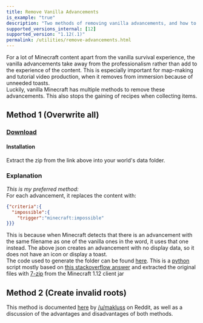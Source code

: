 ```yaml
---
title: Remove Vanilla Advancements
is_example: "true"
description: "Two methods of removing vanilla advancements, and how to do it yourself"
supported_versions_internal: [12]
supported_version: "1.12(.1)"
permalink: /utilities/remove-advancements.html
---
```

For a lot of Minecraft content apart from the vanilla survival experience, the vanilla advancements take away from the professionalism rather than add to the experience of the content. This is especially important for map-making and tutorial video production, when it removes from immersion because of unneeded toasts.  
Luckily, vanilla Minecraft has multiple methods to remove these advancements. This also stops the gaining of recipes when collecting items.   
## Method 1 (Overwrite all)
### [Download](https://github.com/Levertion/remove-advancements/releases/download/Overwite-allv1.1/remove-advancements.zip)    
#### Installation  
Extract the zip from the link above into your world's data folder.  
### Explanation
*This is my preferred method:*  
For each advancement, it replaces the content with:  
```json
{"criteria":{
  "impossible":{
    "trigger":"minecraft:impossible"
}}}
```
This is because when Minecraft detects that there is an advancement with the same filename as one of the vanilla ones in the word, it uses that one instead. The above json creates an advancement with no display data, so it does not have an icon or display a toast.  
The code used to generate the folder can be found [here](https://github.com/Levertion/remove-advancements/blob/overwrite-all/noadvancements.py). This is a [python](https://www.python.org/) script mostly based on [this stackoverflow answer](https://stackoverflow.com/a/19308592) and extracted the original files with [7-zip](http://www.7-zip.org/) from the Minecraft 1.12 client jar  
## Method 2 (Create invalid roots)
This method is documented [here](https://www.reddit.com/r/MinecraftCommands/comments/6fvcdj/empty_advancements/dim8lq2/?st=j6qkunj1&sh=b85d431d) by [/u/makluss](https://www.reddit.com/user/Mlakuss) on Reddit, as well as a discussion of the advantages and disadvantages of both methods.  
